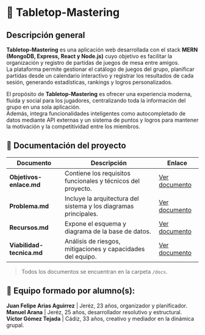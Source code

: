 # 🎲 Tabletop-Mastering  
## Descripción general

**Tabletop-Mastering** es una aplicación web desarrollada con el stack **MERN (MongoDB, Express, React y Node.js)** cuyo objetivo es facilitar la organización y registro de partidas de juegos de mesa entre amigos.  
La plataforma permite gestionar el catálogo de juegos del grupo, planificar partidas desde un calendario interactivo y registrar los resultados de cada sesión, generando estadísticas, rankings y logros personalizados.

El propósito de **Tabletop-Mastering** es ofrecer una experiencia moderna, fluida y social para los jugadores, centralizando toda la información del grupo en una sola aplicación.  
Además, integra funcionalidades inteligentes como autocompletado de datos mediante API externas y un sistema de puntos y logros para mantener la motivación y la competitividad entre los miembros.

## 📄 Documentación del proyecto
| Documento | Descripción | Enlace |
|------------|--------------|--------|
| **Objetivos-enlace.md** | Contiene los requisitos funcionales y técnicos del proyecto. | [Ver documento](./docs/objetivos-enlace.md) |
| **Problema.md** | Incluye la arquitectura del sistema y los diagramas principales. | [Ver documento](./docs/problema.md) |
| **Recursos.md** | Expone el esquema y diagrama de la base de datos. | [Ver documento](./docs/recursos.md) |
| **Viabilidad-tecnica.md** | Análisis de riesgos, mitigaciones y capacidades del equipo. | [Ver documento](./docs/viavilidad-tecnica.md) |
> Todos los documentos se encuentran en la carpeta `/docs`.


## 🤝 Equipo formado por alumno(s):  
**Juan Felipe Arias Aguirrez** | Jeréz, 23 años, organizador y planificador.  
**Manuel Arana** | Jeréz, 25 años, desarrollador resolutivo y estructural.   
**Víctor Gómez Tejada** | Cádiz, 33 años, creativo y mediador en la dinámica grupal.
